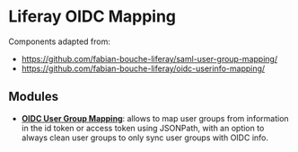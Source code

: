 # Liferay OIDC Mapping

Components adapted from:

- https://github.com/fabian-bouche-liferay/saml-user-group-mapping/
- https://github.com/fabian-bouche-liferay/oidc-userinfo-mapping/

## Modules

- [**OIDC User Group Mapping**](modules/oidc-user-group-mapping): allows to map user groups from information in the id token or access
  token using JSONPath, with an option to always clean user groups to only sync user groups with
  OIDC info.